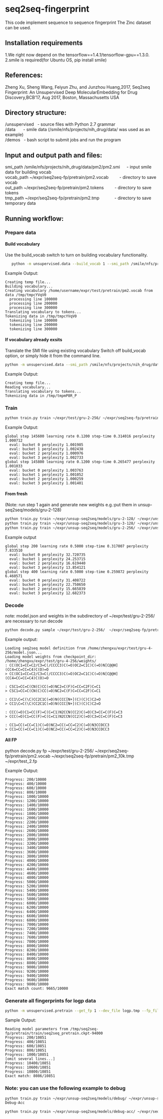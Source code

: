 # seq2seq-fingerprint
This code implement sequence to sequence fingerprint The Zinc dataset can be used.

## Installation requirements

1.We right now depend on the tensorflow==1.4.1/tensorflow-gpu==1.3.0.<br>
2.smile is required(for Ubuntu OS, pip install smile)

## References:
Zheng Xu, Sheng Wang, Feiyun Zhu, and Junzhou Huang,2017, Seq2seq Fingerprint: An Unsupervised Deep MolecularEmbedding for Drug Discovery,BCB’17, Aug 2017, Boston, Massachusetts USA

## Directory structure:
/unsupervised &nbsp; - source files with Python 2.7 grammar<br>
/data         &nbsp;&emsp; - smile data (/smile/nfs/projects/nih_drug/data/ was used as an example)<br>
/demos        &nbsp; - bash script to submit jobs and run the program<br>

## Input and output path and files:

smi_path  /smile/nfs/projects/nih_drug/data/pm2/pm2.smi	&emsp; - input smile data for building vocab<br>
vocab_path ~/expr/seq2seq-fp/pretrain/pm2.vocab &emsp;&emsp; - directory to save vocab<br>
out_path ~/expr/seq2seq-fp/pretrain/pm2.tokens  &emsp;&emsp; - directory to save tokens<br>
tmp_path ~/expr/seq2seq-fp/pretrain/pm2.tmp     &emsp;&emsp;&emsp; - directory to save temporary data<br>


## Running workflow:

###  Prepare data

#### Build vocabulary

 Use the build_vocab switch to turn on building vocabulary functionality.

```bash
   python -m unsupervised.data --build_vocab 1 --smi_path /smile/nfs/projects/nih_drug/data/pm2/pm2.smi --vocab_path ~/expr/seq2seq-fp/pretrain/pm2.vocab --out_path ~/expr/seq2seq-fp/pretrain/pm2.tokens --tmp_path ~/expr/seq2seq-fp/pretrain/pm2.tmp
```

Example Output:
```
Creating temp file...
Building vocabulary...
Creating vocabulary /home/username/expr/test/pretrain/pm2.vocab from data /tmp/tmpcYVqV0
  processing line 100000
  processing line 200000
  processing line 300000
Translating vocabulary to tokens...
Tokenizing data in /tmp/tmpcYVqV0
  tokenizing line 100000
  tokenizing line 200000
  tokenizing line 300000
```

#### If vocabulary already exsits
  Translate the SMI file using existing vocabulary
  Switch off build_vocab option, or simply hide it from the command line.

```bash
python -m unsupervised.data --smi_path /smile/nfs/projects/nih_drug/data/logp/logp.smi --vocab_path ~/expr/seq2seq-fp/pretrain/pm2.vocab --out_path ~/expr/seq2seq-fp/pretrain/logp.tokens --tmp_path ~/expr/seq2seq-fp/pretrain/logp.tmp
```
Example Output:
```
Creating temp file...
Reading vocabulary...
Translating vocabulary to tokens...
Tokenizing data in /tmp/tmpmP8R_P
```
### Train
```bash
python train.py train ~/expr/test/gru-2-256/ ~/expr/seq2seq-fp/pretrain/pm2.tokens ~/expr/seq2seq-fp/pretrain/pm2_10k.tokens --batch_size 64
```
Example Output:
```
global step 145600 learning rate 0.1200 step-time 0.314016 perplexity 1.000712
  eval: bucket 0 perplexity 1.001985
  eval: bucket 1 perplexity 1.002438
  eval: bucket 2 perplexity 1.000976
  eval: bucket 3 perplexity 1.002733
global step 145800 learning rate 0.1200 step-time 0.265477 perplexity 1.001033
  eval: bucket 0 perplexity 1.003763
  eval: bucket 1 perplexity 1.001052
  eval: bucket 2 perplexity 1.000259
  eval: bucket 3 perplexity 1.001401
```
#### From fresh
(Note: run step 1 again and generate new weights e.g.:put them in unsup-seq2seq/models/gru-2-128)
```bash
python train.py train ~/expr/unsup-seq2seq/models/gru-2-128/ ~/expr/unsup-seq2seq/data/pm2.tokens ~/expr/unsup-seq2seq/data/logp.tokens --batch_size 256
python train.py train ~/expr/unsup-seq2seq/models/gru-3-128/ ~/expr/unsup-seq2seq/data/pm2.tokens ~/expr/unsup-seq2seq/data/logp.tokens --batch_size 256
python train.py train ~/expr/unsup-seq2seq/models/gru-2-256/ ~/expr/unsup-seq2seq/data/pm2.tokens ~/expr/unsup-seq2seq/data/logp.tokens --batch_size 256 --summary_dir ~/expr/unsup-seq2seq/models/gru-2-256/summary/
```
Example output
```
global step 200 learning rate 0.5000 step-time 0.317007 perplexity 7.833510
  eval: bucket 0 perplexity 32.720735
  eval: bucket 1 perplexity 24.253715
  eval: bucket 2 perplexity 16.619440
  eval: bucket 3 perplexity 13.854121
global step 400 learning rate 0.5000 step-time 0.259872 perplexity 6.460571
  eval: bucket 0 perplexity 31.408722
  eval: bucket 1 perplexity 22.750650
  eval: bucket 2 perplexity 15.665839
  eval: bucket 3 perplexity 12.682373
```

### Decode
 note: model.json and weights in the subdirectory of ~/expr/test/gru-2-256/ are necessary to run decode
```bash
python decode.py sample ~/expr/test/gru-2-256/  ~/expr/seq2seq-fp/pretrain/pm2.vocab ~/expr/seq2seq-fp/pretrain/pm2_10k.tmp --sample_size 500
```
Example output:
```
Loading seq2seq model definition from /home/zhengxu/expr/test/gru-4-256/model.json...
Loading model weights from checkpoint_dir: /home/zhengxu/expr/test/gru-4-256/weights/
: CC(OC1=CC=C2/C3=C(/CCCC3)C(=O)OC2=C1C)C(=O)N[C@@H](CC4=CC=CC=C4)C(O)=O
> CC(OC1=CC=C2/C3=C(/CCCC3)C(=O)OC2=C1C)C(=O)N[C@@H](CC4=CC=CC=C4)C(O)=O

: CSC1=CC=C(CN(C)CC(=O)NC2=C(F)C=CC=C2F)C=C1
> CSC1=CC=C(CN(C)CC(=O)NC2=C(F)C=CC=C2F)C=C1

: CC1\C=C(\C)CC2C1C(=O)N(CCC[N+](C)(C)C)C2=O
> CC1\C=C(\C)CC2C1C(=O)N(CCC[N+](C)(C)C)C2=O

: CCC(=O)C1=CC(F)=C(C=C1)N2CCN(CC2)C(=O)C3=CC=C(F)C=C3
> CCC(=O)C1=CC(F)=C(C=C1)N2CCN(CC2)C(=O)C3=CC=C(F)C=C3

: CC1=CC(=CC=C1)C(=O)NC2=CC(=CC=C2)C(=O)N3CCOCC3
> CC1=CC(=CC=C1)C(=O)NC2=CC(=CC=C2)C(=O)N3CCOCC3
```
#### All FP

python decode.py fp ~/expr/test/gru-2-256/ ~/expr/seq2seq-fp/pretrain/pm2.vocab ~/expr/seq2seq-fp/pretrain/pm2_10k.tmp ~/expr/test_2.fp

Example Output:
```
Progress: 200/10000
Progress: 400/10000
Progress: 600/10000
Progress: 800/10000
Progress: 1000/10000
Progress: 1200/10000
Progress: 1400/10000
Progress: 1600/10000
Progress: 1800/10000
Progress: 2000/10000
Progress: 2200/10000
Progress: 2400/10000
Progress: 2600/10000
Progress: 2800/10000
Progress: 3000/10000
Progress: 3200/10000
Progress: 3400/10000
Progress: 3600/10000
Progress: 3800/10000
Progress: 4000/10000
Progress: 4200/10000
Progress: 4400/10000
Progress: 4600/10000
Progress: 4800/10000
Progress: 5000/10000
Progress: 5200/10000
Progress: 5400/10000
Progress: 5600/10000
Progress: 5800/10000
Progress: 6000/10000
Progress: 6200/10000
Progress: 6400/10000
Progress: 6600/10000
Progress: 6800/10000
Progress: 7000/10000
Progress: 7200/10000
Progress: 7400/10000
Progress: 7600/10000
Progress: 7800/10000
Progress: 8000/10000
Progress: 8200/10000
Progress: 8400/10000
Progress: 8600/10000
Progress: 8800/10000
Progress: 9000/10000
Progress: 9200/10000
Progress: 9400/10000
Progress: 9600/10000
Progress: 9800/10000
Exact match count: 9665/10000
```

### Generate all fingerprints for logp data

```bash
python -m unsupervised.pretrain --get_fp 1 --dev_file logp.tmp --fp_file logp.fp
```

Sample Output:
```
Reading model parameters from /tmp/seq2seq-fp/pretrain/train/seq2seq_pretrain.ckpt-94000
Progress: 200/10851
Progress: 400/10851
Progress: 600/10851
Progress: 800/10851
Progress: 1000/10851
[omit several lines...]
Progress: 10400/10851
Progress: 10600/10851
Progress: 10800/10851
Exact match: 8086/10851
```
### Note: you can use the following example to debug
```bash
python train.py train ~/expr/unsup-seq2seq/models/debug/ ~/expr/unsup-seq2seq/data/pm2.tokens ~/expr/unsup-seq2seq/data/logp.tokens --batch_size 32 --summary_dir ~/expr/unsup-seq2seq/models/debug/summary/
Debug-Acc
```
```bash
python train.py train ~/expr/unsup-seq2seq/models/debug-acc/ ~/expr/seq2seq-fp/pretrain/pm2.tokens ~/expr/seq2seq-fp/pretrain/pm2_10k.tokens --batch_size 32 --summary_dir ~/expr/unsup-seq2seq/models/debug-acc/summary/
```

